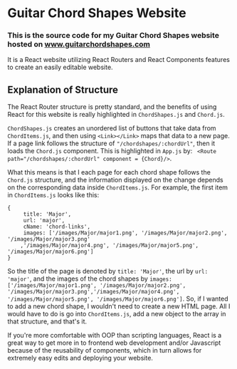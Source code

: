 # Guitar Chord Shapes Website

### This is the source code for my Guitar Chord Shapes website hosted on www.guitarchordshapes.com

It is a React website utilizing React Routers and React Components features to create an easily editable website.

## Explanation of Structure

The React Router structure is pretty standard, and the benefits of using React for this website is really highlighted in `ChordShapes.js` and `Chord.js`.

`ChordShapes.js` creates an unordered list of buttons that take data from `ChordItems.js`, and then using `<Link></Link>` maps that data to a new page. If a page link follows the structure of `"/chordshapes/:chordUrl"`, then it loads the `Chord.js` component. This is highlighted in `App.js` by: 
` <Route path="/chordshapes/:chordUrl" component = {Chord}/>`.

What this means is that I each page for each chord shape follows the `Chord.js` structure, and the information displayed on the change depends on the corresponding data inside `ChordItems.js`. For example, the first item in `ChordItems.js` looks like this: 

```
{
     title: 'Major',
     url: 'major',
     cName: 'chord-links',
     images: ['/images/Major/major1.png', '/images/Major/major2.png', '/images/Major/major3.png'
    ,'/images/Major/major4.png', '/images/Major/major5.png', '/images/Major/major6.png']
}
```
    
So the title of the page is denoted by `title: 'Major'`, the url by `url: 'major'`, and the images of the chord shapes by `images: ['/images/Major/major1.png', '/images/Major/major2.png', '/images/Major/major3.png','/images/Major/major4.png', '/images/Major/major5.png', '/images/Major/major6.png']`. So, if I wanted to add a new chord shape, I wouldn't need to create a new HTML page. All I would have to do is go into `ChordItems.js`, add a new object to the array in that structure, and that's it.

If you're more comfortable with OOP than scripting languages, React is a great way to get more in to frontend web development and/or Javascript because of the reusability of components, which in turn allows for extremely easy edits and deploying your website.


